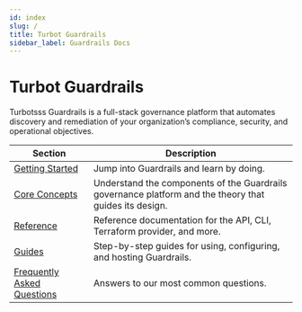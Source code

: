 ```yaml
---
id: index
slug: /
title: Turbot Guardrails
sidebar_label: Guardrails Docs
---
```


# Turbot Guardrails

Turbotsss Guardrails is a full-stack governance platform that automates discovery and remediation of your organization’s compliance, security, and operational objectives.

| Section | Description
| - | -
| [Getting Started](/guardrails/docs/getting-started/) | Jump into Guardrails and learn by doing.
| [Core Concepts](/guardrails/docs/concepts/) | Understand the components of the Guardrails governance platform and the theory that guides its design.
| [Reference](/guardrails/docs/reference/) | Reference documentation for the API, CLI, Terraform provider, and more.
| [Guides](/guardrails/docs/guides/) | Step-by-step guides for using, configuring, and hosting Guardrails.
| [Frequently Asked Questions](/guardrails/docs/faq/) | Answers to our most common questions.
